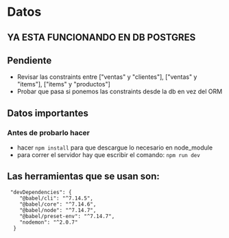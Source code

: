 # Datos

## YA ESTA FUNCIONANDO EN DB POSTGRES

## Pendiente
 
- Revisar las constraints entre ["ventas" y "clientes"], ["ventas" y "items"], ["items" y "productos"]
- Probar que pasa si ponemos las constraints desde la db en vez del ORM


## Datos importantes
### Antes de probarlo hacer

- hacer `npm install` para que descargue lo necesario en node_module
- para correr el servidor hay que escribir el comando: `npm run dev`


## Las herramientas que se usan son:


```
 "devDependencies": {
    "@babel/cli": "^7.14.5",
    "@babel/core": "^7.14.6",
    "@babel/node": "^7.14.7",
    "@babel/preset-env": "^7.14.7",
    "nodemon": "^2.0.7"
  }

```

